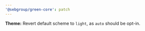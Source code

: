 ```yaml
---
'@sebgroup/green-core': patch
---
```


**Theme:** Revert default scheme to `light`, as `auto` should be opt-in.
